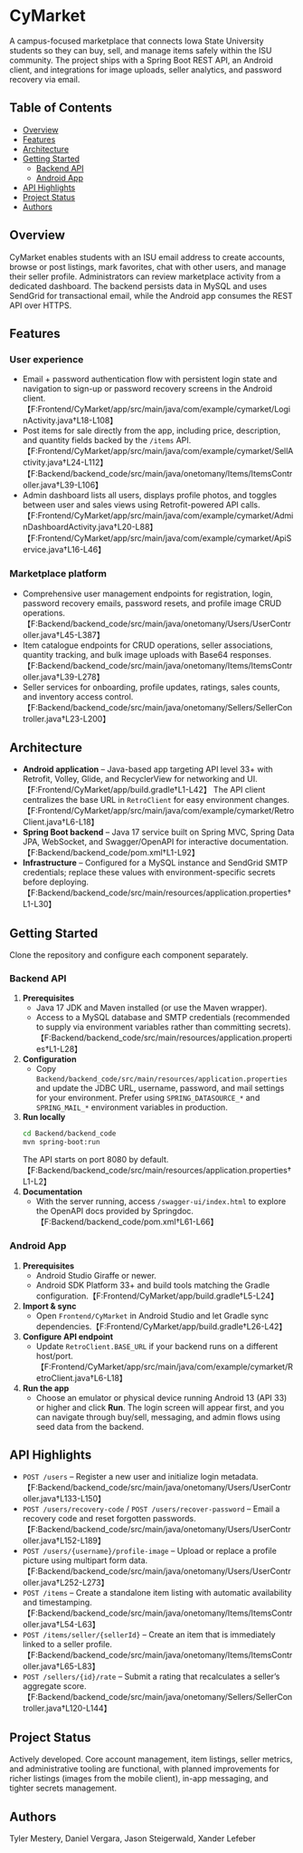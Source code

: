 # CyMarket

A campus-focused marketplace that connects Iowa State University students so they can buy, sell, and manage items safely within the ISU community. The project ships with a Spring Boot REST API, an Android client, and integrations for image uploads, seller analytics, and password recovery via email.

## Table of Contents
- [Overview](#overview)
- [Features](#features)
- [Architecture](#architecture)
- [Getting Started](#getting-started)
  - [Backend API](#backend-api)
  - [Android App](#android-app)
- [API Highlights](#api-highlights)
- [Project Status](#project-status)
- [Authors](#authors)

## Overview
CyMarket enables students with an ISU email address to create accounts, browse or post listings, mark favorites, chat with other users, and manage their seller profile. Administrators can review marketplace activity from a dedicated dashboard. The backend persists data in MySQL and uses SendGrid for transactional email, while the Android app consumes the REST API over HTTPS.

## Features
### User experience
- Email + password authentication flow with persistent login state and navigation to sign-up or password recovery screens in the Android client.【F:Frontend/CyMarket/app/src/main/java/com/example/cymarket/LoginActivity.java†L18-L108】
- Post items for sale directly from the app, including price, description, and quantity fields backed by the `/items` API.【F:Frontend/CyMarket/app/src/main/java/com/example/cymarket/SellActivity.java†L24-L112】【F:Backend/backend_code/src/main/java/onetomany/Items/ItemsController.java†L39-L106】
- Admin dashboard lists all users, displays profile photos, and toggles between user and sales views using Retrofit-powered API calls.【F:Frontend/CyMarket/app/src/main/java/com/example/cymarket/AdminDashboardActivity.java†L20-L88】【F:Frontend/CyMarket/app/src/main/java/com/example/cymarket/ApiService.java†L16-L46】

### Marketplace platform
- Comprehensive user management endpoints for registration, login, password recovery emails, password resets, and profile image CRUD operations.【F:Backend/backend_code/src/main/java/onetomany/Users/UserController.java†L45-L387】
- Item catalogue endpoints for CRUD operations, seller associations, quantity tracking, and bulk image uploads with Base64 responses.【F:Backend/backend_code/src/main/java/onetomany/Items/ItemsController.java†L39-L278】
- Seller services for onboarding, profile updates, ratings, sales counts, and inventory access control.【F:Backend/backend_code/src/main/java/onetomany/Sellers/SellerController.java†L23-L200】

## Architecture
- **Android application** – Java-based app targeting API level 33+ with Retrofit, Volley, Glide, and RecyclerView for networking and UI.【F:Frontend/CyMarket/app/build.gradle†L1-L42】 The API client centralizes the base URL in `RetroClient` for easy environment changes.【F:Frontend/CyMarket/app/src/main/java/com/example/cymarket/RetroClient.java†L6-L18】
- **Spring Boot backend** – Java 17 service built on Spring MVC, Spring Data JPA, WebSocket, and Swagger/OpenAPI for interactive documentation.【F:Backend/backend_code/pom.xml†L1-L92】
- **Infrastructure** – Configured for a MySQL instance and SendGrid SMTP credentials; replace these values with environment-specific secrets before deploying.【F:Backend/backend_code/src/main/resources/application.properties†L1-L30】

## Getting Started
Clone the repository and configure each component separately.

### Backend API
1. **Prerequisites**
   - Java 17 JDK and Maven installed (or use the Maven wrapper).
   - Access to a MySQL database and SMTP credentials (recommended to supply via environment variables rather than committing secrets).【F:Backend/backend_code/src/main/resources/application.properties†L1-L28】
2. **Configuration**
   - Copy `Backend/backend_code/src/main/resources/application.properties` and update the JDBC URL, username, password, and mail settings for your environment. Prefer using `SPRING_DATASOURCE_*` and `SPRING_MAIL_*` environment variables in production.
3. **Run locally**
   ```bash
   cd Backend/backend_code
   mvn spring-boot:run
   ```
   The API starts on port 8080 by default.【F:Backend/backend_code/src/main/resources/application.properties†L1-L2】
4. **Documentation**
   - With the server running, access `/swagger-ui/index.html` to explore the OpenAPI docs provided by Springdoc.【F:Backend/backend_code/pom.xml†L61-L66】

### Android App
1. **Prerequisites**
   - Android Studio Giraffe or newer.
   - Android SDK Platform 33+ and build tools matching the Gradle configuration.【F:Frontend/CyMarket/app/build.gradle†L5-L24】
2. **Import & sync**
   - Open `Frontend/CyMarket` in Android Studio and let Gradle sync dependencies.【F:Frontend/CyMarket/app/build.gradle†L26-L42】
3. **Configure API endpoint**
   - Update `RetroClient.BASE_URL` if your backend runs on a different host/port.【F:Frontend/CyMarket/app/src/main/java/com/example/cymarket/RetroClient.java†L6-L18】
4. **Run the app**
   - Choose an emulator or physical device running Android 13 (API 33) or higher and click **Run**. The login screen will appear first, and you can navigate through buy/sell, messaging, and admin flows using seed data from the backend.

## API Highlights
- `POST /users` – Register a new user and initialize login metadata.【F:Backend/backend_code/src/main/java/onetomany/Users/UserController.java†L133-L150】
- `POST /users/recovery-code` / `POST /users/recover-password` – Email a recovery code and reset forgotten passwords.【F:Backend/backend_code/src/main/java/onetomany/Users/UserController.java†L152-L189】
- `POST /users/{username}/profile-image` – Upload or replace a profile picture using multipart form data.【F:Backend/backend_code/src/main/java/onetomany/Users/UserController.java†L252-L273】
- `POST /items` – Create a standalone item listing with automatic availability and timestamping.【F:Backend/backend_code/src/main/java/onetomany/Items/ItemsController.java†L54-L63】
- `POST /items/seller/{sellerId}` – Create an item that is immediately linked to a seller profile.【F:Backend/backend_code/src/main/java/onetomany/Items/ItemsController.java†L65-L83】
- `POST /sellers/{id}/rate` – Submit a rating that recalculates a seller’s aggregate score.【F:Backend/backend_code/src/main/java/onetomany/Sellers/SellerController.java†L120-L144】

## Project Status
Actively developed. Core account management, item listings, seller metrics, and administrative tooling are functional, with planned improvements for richer listings (images from the mobile client), in-app messaging, and tighter secrets management.

## Authors
Tyler Mestery, Daniel Vergara, Jason Steigerwald, Xander Lefeber
